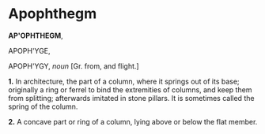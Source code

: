 # Apophthegm

**AP'OPHTHEGM**,

APOPH'YGE,

APOPH'YGY, _noun_ \[Gr. from, and flight.\]

**1.** In architecture, the part of a column, where it springs out of its base; originally a ring or ferrel to bind the extremities of columns, and keep them from splitting; afterwards imitated in stone pillars. It is sometimes called the spring of the column.

**2.** A concave part or ring of a column, lying above or below the flat member.